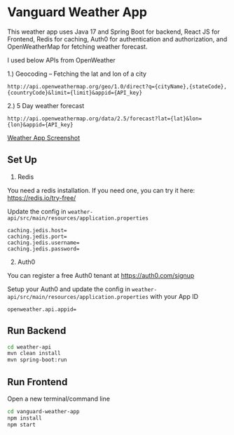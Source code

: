 # Vanguard Weather App

This weather app uses Java 17 and Spring Boot for backend, React JS for Frontend, Redis for caching, Auth0 for authentication and authorization, and OpenWeatherMap for fetching weather forecast.

I used below APIs from OpenWeather

1.)	Geocoding – Fetching the lat and lon of a city

    http://api.openweathermap.org/geo/1.0/direct?q={cityName},{stateCode},{countryCode}&limit={limit}&appid={API_key}

2.)	5 Day weather forecast

    http://api.openweathermap.org/data/2.5/forecast?lat={lat}&lon={lon}&appid={API_key}



[Weather App Screenshot](weather-app.png)

## Set Up
1. Redis

You need a redis installation. If you need one, you can try it here: https://redis.io/try-free/

Update the config in `weather-api/src/main/resources/application.properties`
```
caching.jedis.host=
caching.jedis.port=
caching.jedis.username=
caching.jedis.password=
```

2. Auth0

You can register a free Auth0 tenant at https://auth0.com/signup

Setup your Auth0 and update the config in `weather-api/src/main/resources/application.properties` 
with your App ID 
```
openweather.api.appid=
```

## Run Backend
```bash
cd weather-api
mvn clean install
mvn spring-boot:run
```

## Run Frontend
Open a new terminal/command line

```bash
cd vanguard-weather-app
npm install
npm start
```
